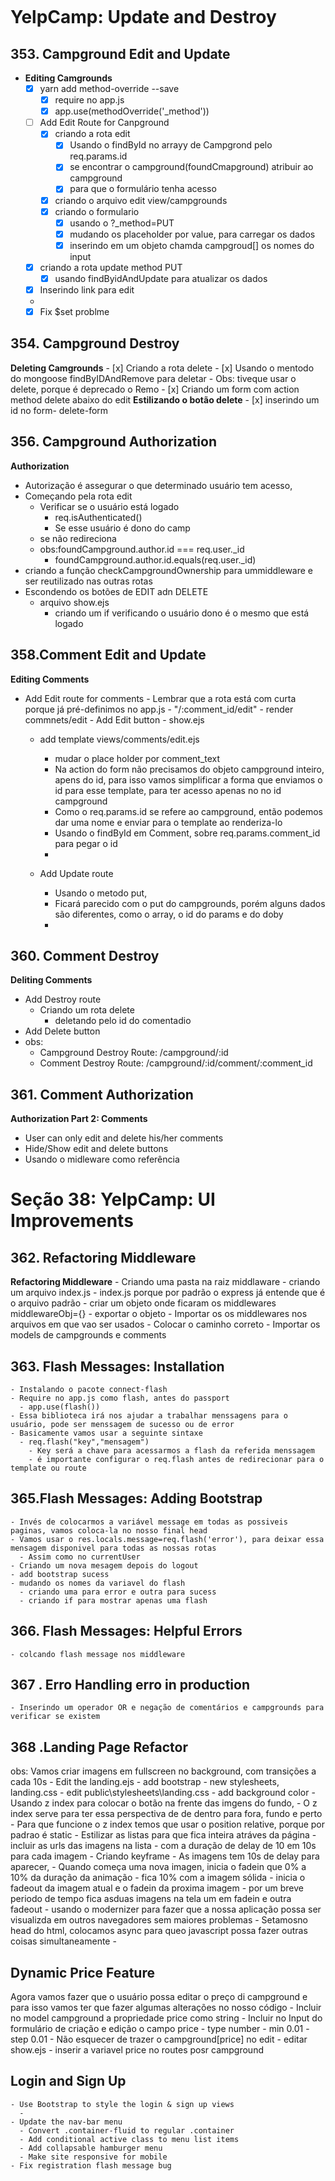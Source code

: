 ```javascript

```

# YelpCamp: Update and Destroy

## 353. Campground Edit and Update

- **Editing Camgrounds**
  - [x] yarn add method-override --save
    - [x] require no app.js
    - [x] app.use(methodOverride('\_method'))
  - [ ] Add Edit Route for Canpground
    - [x] criando a rota edit
      - [x] Usando o findById no arrayy de Campgrond pelo req.params.id
      - [x] se encontrar o campground(foundCmapground) atribuir ao campground
      - [x] para que o formulário tenha acesso
    - [x] criando o arquivo edit view/campgrounds
    - [x] criando o formulario
      - [x] usando o ?\_method=PUT
      - [x] mudando os placeholder por value, para carregar os dados
      - [x] inserindo em um objeto chamda campgroud[] os nomes do input
  - [x] criando a rota update method PUT
    - [x] usando findByidAndUpdate para atualizar os dados
  - [x] Inserindo link para edit
  -
  - [x] Fix \$set problme

## 354. Campground Destroy

**Deleting Camgrounds** - [x] Criando a rota delete - [x] Usando o mentodo do mongoose findByIDAndRemove para deletar - Obs: tiveque usar o delete, porque é deprecado o Remo - [x] Criando um form com action method delete abaixo do edit
**Estilizando o botão delete** - [x] inserindo um id no form- delete-form

## 356. Campground Authorization

**Authorization**

- Autorização é assegurar o que determinado usuário tem acesso,
- Começando pela rota edit
  - Verificar se o usuário está logado
    - req.isAuthenticated()
    - Se esse usuário é dono do camp
  - se não redireciona
  - obs:foundCampground.author.id === req.user.\_id
    - foundCampground.author.id.equals(req.user.\_id)
- criando a função checkCampgroundOwnership para ummiddleware e ser reutilizado nas outras rotas
- Escondendo os botões de EDIT adn DELETE
  - arquivo show.ejs
    - criando um if verificando o usuário dono é o mesmo que está logado

## 358.Comment Edit and Update

**Editing Comments** 
- Add Edit route for comments - Lembrar que a rota está com curta porque já pré-definimos no app.js - "/:comment_id/edit" - render commnets/edit - Add Edit button - show.ejs

    - add template views/comments/edit.ejs
        - mudar o place holder por comment_text
      - Na action do form  não precisamos do objeto campground inteiro, apens do id, para isso vamos simplificar a forma que enviamos o id para esse template, para ter acesso apenas no no id campground
      - Como o req.params.id se refere ao campground, então podemos dar uma nome e enviar para o template ao renderiza-lo
      - Usando o findById em Comment, sobre req.params.comment_id para pegar o id
      -


    - Add Update route
      - Usando o metodo put,
      - Ficará parecido com o put do campgrounds, porém alguns dados são diferentes, como o array, o id do params e do doby
      -

## 360. Comment Destroy

**Deliting Comments**
  - Add Destroy route
    - Criando um rota delete
      - deletando pelo id do comentadio
  - Add Delete button
  - obs:
    - Campground Destroy Route: /campground/:id
    - Comment Destroy Route:    /campground/:id/comment/:comment_id

## 361. Comment Authorization
**Authorization Part 2: Comments**
  - User can only edit and delete his/her comments
  - Hide/Show edit and delete buttons
  - Usando o midleware como referência

# Seção 38: YelpCamp: UI Improvements
  ## 362. Refactoring Middleware
  **Refactoring Middleware**
    - Criando uma pasta na raiz middlaware
      - criando um arquivo index.js
        - index.js porque por padrão o express já entende que é o arquivo padrão
      - criar um objeto onde ficaram os middlewares middlewareObj={}
      - exportar o objeto
      - Importar os os middlewares nos arquivos em que vao ser usados
        - Colocar o caminho correto
      - Importar os models de campgrounds e comments
  ## 363. Flash Messages: Installation
    - Instalando o pacote connect-flash
    - Require no app.js como flash, antes do passport
      - app.use(flash())  
    - Essa biblioteca irá nos ajudar a trabalhar menssagens para o usuário, pode ser menssagem de sucesso ou de error
    - Basicamente vamos usar a seguinte sintaxe
      - req.flash("key","mensagem")
        - Key será a chave para acessarmos a flash da referida menssagem
        - é importante configurar o req.flash antes de redirecionar para o template ou route

  ## 365.Flash Messages: Adding Bootstrap
    - Invés de colocarmos a variável message em todas as possiveis paginas, vamos coloca-la no nosso final head
    - Vamos usar o res.locals.message=req.flash('error'), para deixar essa mensagem disponivel para todas as nossas rotas
      - Assim como no currentUser
    - Criando um nova mesagem depois do logout
    - add bootstrap sucess
    - mudando os nomes da variavel do flash
      - criando uma para error e outra para sucess
      - criando if para mostrar apenas uma flash

  ## 366. Flash Messages: Helpful Errors
    - colcando flash message nos middleware
  
  ## 367 . Erro Handling erro in production
    - Inserindo um operador OR e negação de comentários e campgrounds para verificar se existem
  ## 368 .Landing Page Refactor
  obs: Vamos criar imagens em fullscreen no background, com transições a cada 10s
    - Edit the landing.ejs 
      - add bootstrap
      - new stylesheets, landing.css
    - edit public\stylesheets\landing.css
      - add background color
      -  Usando z index para colocar o botão na frente das imgens do fundo,
         -  O z index serve para ter essa perspectiva de de dentro para fora, fundo e perto
      - Para que funcione o z index temos que usar o position relative, porque por padrao é static
      - Estilizar as listas para que fica inteira atráves da página
      - incluir as urls das imagens na lista
        -  com a duração de delay de 10 em 10s para cada imagem
     - Criando keyframe
       - As imagens tem 10s de delay para aparecer,
       - Quando começa uma nova imagen, inicia o fadein que 0% a 10% da duração da animação
       - fica 10% com a imagem sólida
       - inicia o fadeout da imagem atual e o fadein da proxima imagem
       - por um breve periodo de tempo fica asduas imagens na tela um em fadein e outra fadeout
     - usando o modernizer para fazer que a nossa aplicação possa ser visualizda em outros navegadores sem maiores problemas
       - Setamosno head do html, colocamos async para queo javascript possa fazer outras coisas simultaneamente
       - 
  ## Dynamic Price Feature
  Agora vamos fazer que o usuário possa editar o preço di campground e para isso vamos ter que fazer algumas alterações no nosso código
      -  Incluir no model campground a propriedade price como string
      -  Incluir no Input do formulário de criação e edição o campo price
         -  type number
         -  min 0.01 
         -  step 0.01
      - Não esquecer de trazer o campground[price] no edit
      - editar show.ejs
      - inserir a variavel price no routes posr campground
  ## Login and Sign Up
    - Use Bootstrap to style the login & sign up views
      - 
    - Update the nav-bar menu
      - Convert .container-fluid to regular .container     
      - Add conditional active class to menu list items
      - Add collapsable hamburger menu
      - Make site responsive for mobile
    - Fix registration flash message bug







  